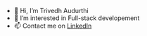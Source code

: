 - 👋 Hi, I’m Trivedh Audurthi
- 👀 I’m interested in Full-stack developement
- 📫 Contact me on [LinkedIn](https://www.linkedin.com/in/trivedhaudurthi/)

<!---
trivedhnani/trivedhnani is a ✨ special ✨ repository because its `README.md` (this file) appears on your GitHub profile.
You can click the Preview link to take a look at your changes.
--->
